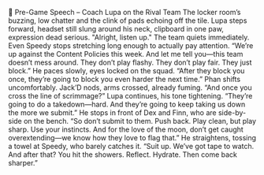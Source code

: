 🏈 Pre-Game Speech – Coach Lupa on the Rival Team
The locker room’s buzzing, low chatter and the clink of pads echoing off the tile. Lupa steps forward, headset still slung around his neck, clipboard in one paw, expression dead serious.
"Alright, listen up."
The team quiets immediately. Even Speedy stops stretching long enough to actually pay attention.
“We’re up against the Content Policies this week. And let me tell you—this team doesn’t mess around. They don’t play flashy. They don’t play fair. They just block.”
He paces slowly, eyes locked on the squad.
“After they block you once, they’re going to block you even harder the next time.”
Phan shifts uncomfortably. Jack’D nods, arms crossed, already fuming.
“And once you cross the line of scrimmage?” Lupa continues, his tone tightening. “They’re going to do a takedown—hard. And they’re going to keep taking us down the more we submit.”
He stops in front of Dex and Finn, who are side-by-side on the bench.
“So don’t submit to them. Push back. Play clean, but play sharp. Use your instincts. And for the love of the moon, don’t get caught overextending—we know how they love to flag that.”
He straightens, tossing a towel at Speedy, who barely catches it.
“Suit up. We’ve got tape to watch. And after that? You hit the showers. Reflect. Hydrate. Then come back sharper.”